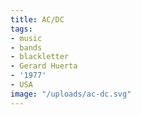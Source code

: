 ```yaml
---
title: AC/DC
tags:
- music
- bands
- blackletter
- Gerard Huerta
- '1977'
- USA
image: "/uploads/ac-dc.svg"
---
```


